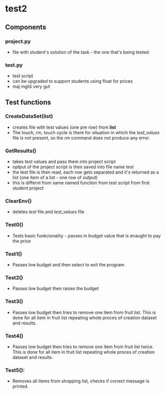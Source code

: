 # test2

## Components

### project.py
 - file with student's solution of the task - the one that's being tested

### test.py
 - test script
 - can be upgraded to support students using float for prices
 - maj ingliš very gut
 
 ## Test functions
 
 ### CreateDataSet(list)
 - creates file with test values (one pre row) from **list**
 - The touch, rm, touch cycle is there for situation in which the *test_values* file is not present, so the *rm* command does not produce any error.
 
 ### GetResults()
 - takes test values and pass them into project script
 - optput of the project script is then saved into file name *test*
 - the test file is then read, each row gets separated and it's returned as a list (one item of a list - one row of output)
 - this is differnt from same named function from test script from first student project
 
 ### ClearEnv()
 - deletes *test* file and *test_values* file
 
 ### Test0()
  - Tests basic funkcionality - passes in budget value that is enaught to pay the price
  
 ### Test1()
  - Passes low budget and then select to exit the program
  
 ### Test2()
  - Passes low budget then raises the budget 
  
 ### Test3()
  - Passes low budget then tries to remove one item from fruit list. This is done for all item in fruit list repeating whole proces of creation dataset and results.
 
 ### Test4()
  -  Passes low budget then tries to remove one item from fruit list twice. This is done for all item in fruit list repeating whole proces of creation dataset and results.
 
 ### Test5():
  - Removes all items from shopping list, checks if correct message is printed.